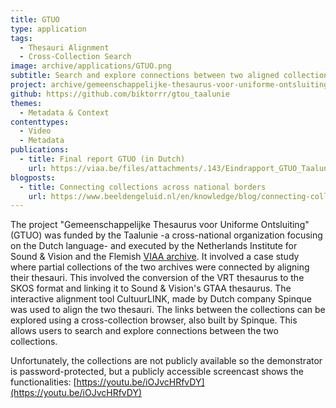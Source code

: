 ```yaml
---
title: GTUO
type: application
tags:
  - Thesauri Alignment
  - Cross-Collection Search
image: archive/applications/GTUO.png
subtitle: Search and explore connections between two aligned collections
project: archive/gemeenschappelijke-thesaurus-voor-uniforme-ontsluiting
github: https://github.com/biktorrr/gtou_taalunie
themes:
  - Metadata & Context
contenttypes:
  - Video
  - Metadata
publications:
  - title: Final report GTUO (in Dutch)
    url: https://viaa.be/files/attachments/.143/Eindrapport_GTUO_Taalunie.pdf
blogposts:
  - title: Connecting collections across national borders
    url: https://www.beeldengeluid.nl/en/knowledge/blog/connecting-collections-across-national-borders
---
```


The project "Gemeenschappelijke Thesaurus voor Uniforme Ontsluiting" (GTUO) was funded by the Taalunie -a cross-national organization focusing on the Dutch language- and executed by the Netherlands Institute for Sound & Vision and the Flemish [VIAA archive](http://viaa.be/en/about-viaa/). It involved a case study where partial collections of the two archives were connected by aligning their thesauri. This involved the conversion of the VRT thesaurus to the SKOS format and linking it to Sound & Vision's GTAA thesaurus. The interactive alignment tool CultuurLINK, made by Dutch company Spinque was used to align the two thesauri. The links between the collections can be explored using a cross-collection browser, also built by Spinque. This allows users to search and explore connections between the two collections.</p>

Unfortunately, the collections are not publicly available so the demonstrator is password-protected, but a publicly accessible screencast shows the functionalities: [https://youtu.be/iOJvcHRfvDY](https://youtu.be/iOJvcHRfvDY)
